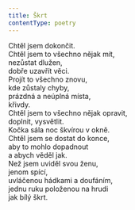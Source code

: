 ```yaml
---
title: Škrt
contentType: poetry
---
```


<section>

Chtěl jsem dokončit.  
Chtěl jsem to všechno nějak mít,  
nezůstat dlužen,  
dobře uzavřít věci.  
Projít to všechno znovu,  
kde zůstaly chyby,  
prázdná a neúplná místa,  
křivdy.  
Chtěl jsem to všechno nějak opravit,  
doplnit, vysvětlit.  
Kočka sála noc škvírou v okně.  
Chtěl jsem se dostat do konce,  
aby to mohlo dopadnout  
a abych věděl jak.  
Než jsem uviděl svou ženu,  
jenom spící,  
uvláčenou hádkami a doufáním,  
jednu ruku položenou na hrudi  
jak bílý škrt.

</section>
